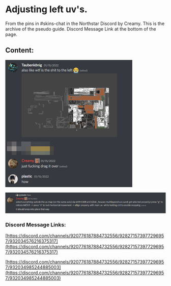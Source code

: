 # Adjusting left uv's.

From the pins in #skins-chat in the Northstar Discord by Creamy. This is the archive of the pseudo guide. Discord Message Link at the bottom of the page.

## Content:

![](../.gitbook/assets/34.png)

![](../.gitbook/assets/35.png)

### Discord Message Links:

[https://discord.com/channels/920776187884732556/928271573977296957/932034576216375317](https://discord.com/channels/920776187884732556/928271573977296957/932034576216375317)

[https://discord.com/channels/920776187884732556/928271573977296957/932034985244885003](https://discord.com/channels/920776187884732556/928271573977296957/932034985244885003)
